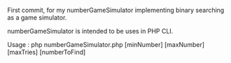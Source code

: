 First commit, for my numberGameSimulator implementing binary searching as a game simulator.

numberGameSimulator is intended to be uses in PHP CLI.

Usage :
php numberGameSimulator.php [minNumber] [maxNumber] [maxTries] [numberToFind]